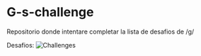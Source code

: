 # G-s-challenge
Repositorio donde intentare completar la lista de desafios de /g/

Desafios: ![Challenges](http://i.imgur.com/FjhA208.png)
